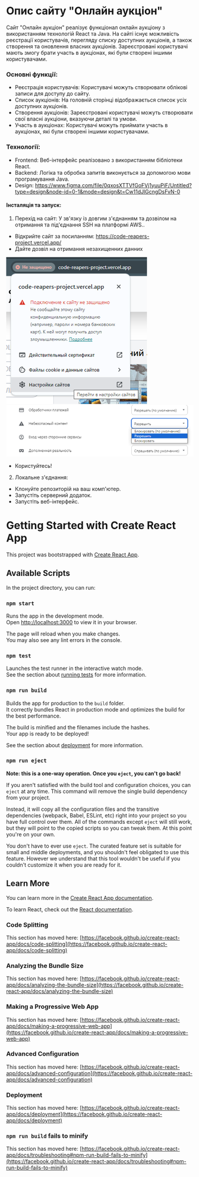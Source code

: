# Опис сайту "Онлайн аукціон"

Сайт "Онлайн аукціон" реалізує функціонал онлайн аукціону з використанням технологій React та Java. На сайті існує можливість реєстрації користувачів, перегляду списку доступних аукціонів, а також створення та оновлення власних аукціонів. Зареєстровані користувачі мають змогу брати участь в аукціонах, які були створені іншими користувачами.

### Основні функції:

- Реєстрація користувачів: Користувачі можуть створювати облікові записи для доступу до сайту.
- Список аукціонів: На головній сторінці відображається список усіх доступних аукціонів.
- Створення аукціонів: Зареєстровані користувачі можуть створювати свої власні аукціони, вказуючи деталі та умови.
- Участь в аукціонах: Користувачі можуть приймати участь в аукціонах, які були створені іншими користувачами.

### Технології:

- Frontend: Веб-інтерфейс реалізовано з використанням бібліотеки React.
- Backend: Логіка та обробка запитів виконується за допомогою мови програмування Java.
- Design: https://www.figma.com/file/0qxosXTTVfGoFVj1yuuPiF/Untitled?type=design&node-id=0-1&mode=design&t=Cw11dJlGcngDsFvN-0

#### Інсталяція та запуск:
1. Перехід на сайт:
У зв'язку із довгим з'єднанням та дозвілом на отримання та під'єднання SSH на платформі AWS..
- Відкрийте сайт за посиланням: https://code-reapers-project.vercel.app/
- Дайте дозвіл на отримання незахищенних данних

![Path1](src/icons/Path1.png)
![Path2](src/icons/Path2.png)
- Користуйтесь!

2. Локальне з'єднання:
- Клонуйте репозиторій на ваш комп'ютер.
- Запустіть серверний додаток.
- Запустіть веб-інтерфейс.



# Getting Started with Create React App

This project was bootstrapped with [Create React App](https://github.com/facebook/create-react-app).

## Available Scripts

In the project directory, you can run:

### `npm start`

Runs the app in the development mode.\
Open [http://localhost:3000](http://localhost:3000) to view it in your browser.

The page will reload when you make changes.\
You may also see any lint errors in the console.

### `npm test`

Launches the test runner in the interactive watch mode.\
See the section about [running tests](https://facebook.github.io/create-react-app/docs/running-tests) for more information.

### `npm run build`

Builds the app for production to the `build` folder.\
It correctly bundles React in production mode and optimizes the build for the best performance.

The build is minified and the filenames include the hashes.\
Your app is ready to be deployed!

See the section about [deployment](https://facebook.github.io/create-react-app/docs/deployment) for more information.

### `npm run eject`

**Note: this is a one-way operation. Once you `eject`, you can't go back!**

If you aren't satisfied with the build tool and configuration choices, you can `eject` at any time. This command will remove the single build dependency from your project.

Instead, it will copy all the configuration files and the transitive dependencies (webpack, Babel, ESLint, etc) right into your project so you have full control over them. All of the commands except `eject` will still work, but they will point to the copied scripts so you can tweak them. At this point you're on your own.

You don't have to ever use `eject`. The curated feature set is suitable for small and middle deployments, and you shouldn't feel obligated to use this feature. However we understand that this tool wouldn't be useful if you couldn't customize it when you are ready for it.

## Learn More

You can learn more in the [Create React App documentation](https://facebook.github.io/create-react-app/docs/getting-started).

To learn React, check out the [React documentation](https://reactjs.org/).

### Code Splitting

This section has moved here: [https://facebook.github.io/create-react-app/docs/code-splitting](https://facebook.github.io/create-react-app/docs/code-splitting)

### Analyzing the Bundle Size

This section has moved here: [https://facebook.github.io/create-react-app/docs/analyzing-the-bundle-size](https://facebook.github.io/create-react-app/docs/analyzing-the-bundle-size)

### Making a Progressive Web App

This section has moved here: [https://facebook.github.io/create-react-app/docs/making-a-progressive-web-app](https://facebook.github.io/create-react-app/docs/making-a-progressive-web-app)

### Advanced Configuration

This section has moved here: [https://facebook.github.io/create-react-app/docs/advanced-configuration](https://facebook.github.io/create-react-app/docs/advanced-configuration)

### Deployment

This section has moved here: [https://facebook.github.io/create-react-app/docs/deployment](https://facebook.github.io/create-react-app/docs/deployment)

### `npm run build` fails to minify

This section has moved here: [https://facebook.github.io/create-react-app/docs/troubleshooting#npm-run-build-fails-to-minify](https://facebook.github.io/create-react-app/docs/troubleshooting#npm-run-build-fails-to-minify)
